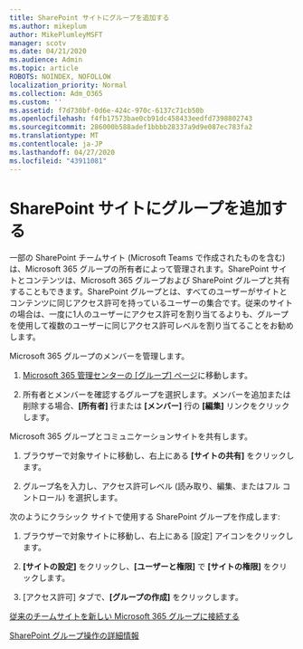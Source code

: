 ```yaml
---
title: SharePoint サイトにグループを追加する
ms.author: mikeplum
author: MikePlumleyMSFT
manager: scotv
ms.date: 04/21/2020
ms.audience: Admin
ms.topic: article
ROBOTS: NOINDEX, NOFOLLOW
localization_priority: Normal
ms.collection: Adm_O365
ms.custom: ''
ms.assetid: f7d730bf-0d6e-424c-970c-6137c71cb50b
ms.openlocfilehash: f4fb17573bae0cb91dc458433eedfd7398802743
ms.sourcegitcommit: 286000b588adef1bbbb28337a9d9e087ec783fa2
ms.translationtype: MT
ms.contentlocale: ja-JP
ms.lasthandoff: 04/27/2020
ms.locfileid: "43911081"
---
```

# <a name="add-a-group-to-a-sharepoint-site"></a>SharePoint サイトにグループを追加する

一部の SharePoint チームサイト (Microsoft Teams で作成されたものを含む) は、Microsoft 365 グループの所有者によって管理されます。SharePoint サイトとコンテンツは、Microsoft 365 グループおよび SharePoint グループと共有することもできます。SharePoint グループとは、すべてのユーザーがサイトとコンテンツに同じアクセス許可を持っているユーザーの集合です。従来のサイトの場合は、一度に1人のユーザーにアクセス許可を割り当てるよりも、グループを使用して複数のユーザーに同じアクセス許可レベルを割り当てることをお勧めします。
  
Microsoft 365 グループのメンバーを管理します。
  
1. [Microsoft 365 管理センターの [グループ] ページ](https://portal.office.com/adminportal/home#/groups)に移動します。
    
2. 所有者とメンバーを確認するグループを選択します。メンバーを追加または削除する場合、**[所有者]** 行または **[メンバー]** 行の **[編集]** リンクをクリックします。 
    
Microsoft 365 グループとコミュニケーションサイトを共有します。
  
1. ブラウザーで対象サイトに移動し、右上にある **[サイトの共有]** をクリックします。 
    
2. グループ名を入力し、アクセス許可レベル (読み取り、編集、またはフル コントロール) を選択します。
    
次のようにクラシック サイトで使用する SharePoint グループを作成します:
  
1. ブラウザーで対象サイトに移動し、右上にある [設定] アイコンをクリックします。
    
2. **[サイトの設定]** をクリックし、**[ユーザーと権限]** で **[サイトの権限]** をクリックします。
    
3. [アクセス許可] タブで、**[グループの作成]** をクリックします。
    
[従来のチームサイトを新しい Microsoft 365 グループに接続する](https://go.microsoft.com/fwlink/?linkid=2008654)
  
[SharePoint グループ操作の詳細情報](https://go.microsoft.com/fwlink/?linkid=874658)
  

